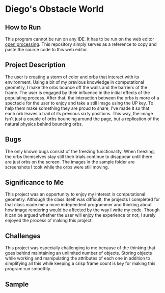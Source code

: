 # Diego's Obstacle World

## How to Run
This program cannot be run on any IDE. It has to be run on the web editor [open processing](openprocessing.org/). This repository simply serves as a reference to copy and paste the source code to this web editor.

## Project Description
The user is creating a storm of color and orbs that interact with its environment. Using a bit of my previous knowledge in computational geometry, I make the orbs bounce off the walls and the barriers of the frame. The user is engaged by their influence in the initial effects of the populating process. After that, the interaction between the orbs is more of a spectacle for the user to enjoy and take a still image using the UP key. To help them make something they are proud to share, I've made it so that each orb leaves a trail of its previous sixty positions. This way, the image isn't just a couple of orbs bouncing around the page, but a replication of the natural physics behind bouncing orbs.

## Bugs
The only known bugs consist of the freezing functionality. When freezing, the orbs themselves stay still their trials continue to disappear until there are just orbs on the screen. The images in the sample folder are screenshots I took while the orbs were still moving. 

## Significance to Me
This project was an opportunity to enjoy my interest in computational geometry. Although the class itself was difficult, the projects I completed for that class made me a more independent programmer and thinking about how image rendering would be affected by the way I write my code. Though it can be argued whether the user will enjoy the experience or not, I surely enjoyed the process of making this project. 

## Challenges
This project was especially challenging to me because of the thinking that goes behind maintaining an unlimited number of objects. Storing objects while working and manipulating the attributes of each one in addition to simplifying all this while keeping a crisp frame count is key for making this program run smoothly.

## Sample


